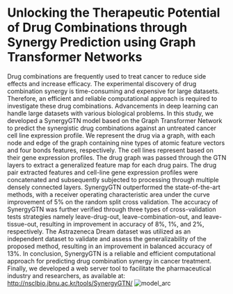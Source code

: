 # Unlocking the Therapeutic Potential of Drug Combinations through Synergy Prediction using Graph Transformer Networks
Drug combinations are frequently used to treat cancer to reduce side effects and increase efficacy. The experimental discovery of drug combination synergy is time-consuming and expensive for large datasets. Therefore, an efficient and reliable computational approach is required to investigate these drug combinations. Advancements in deep learning can handle large datasets with various biological problems. In this study, we developed a SynergyGTN model based on the Graph Transformer Network to predict the synergistic drug combinations against an untreated cancer cell line expression profile. We represent the drug via a graph, with each node and edge of the graph containing nine types of atomic feature vectors and four bonds features, respectively. The cell lines represent based on their gene expression profiles. The drug graph was passed through the GTN layers to extract a generalized feature map for each drug pairs. The drug pair extracted features and cell-line gene expression profiles were concatenated and subsequently subjected to processing through multiple densely connected layers. SynergyGTN outperformed the state-of-the-art methods, with a receiver operating characteristic area under the curve improvement of 5\% on the random split cross validation. The accuracy of SynergyGTN was further verified through three types of cross-validation tests strategies namely leave-drug-out, leave-combination-out, and leave-tissue-out, resulting in improvement in accuracy of 8\%, 1\%, and 2\%, respectively. The Astrazeneca Dream dataset was utilized as an independent dataset to validate and assess the generalizability of the proposed method, resulting in an improvement in balanced accuracy of 13\%. In conclusion, SynergyGTN is a reliable and efficient computational approach for predicting drug combination synergy in cancer treatment. Finally, we developed a web server tool to facilitate the pharmaceutical industry and researchers, as available at: http://nsclbio.jbnu.ac.kr/tools/SynergyGTN/
![model_arc](https://github.com/waleed551/SynergyGTN/assets/84854489/c53bdad7-de00-4672-93ec-dfb7a1f0e34c)
